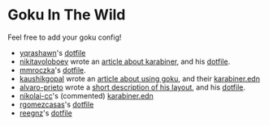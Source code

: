 # Goku In The Wild

Feel free to add your goku config!

- [yqrashawn](https://github.com/yqrashawn "yqrashawn")'s [dotfile]([https://github.com/yqrashawn/yqdotfiles/blob/master/.config/karabiner.edn](https://github.com/yqrashawn/yqdotfiles/blob/master/modules/yqrashawn/home-manager/dotfiles/karabiner.edn))
- [nikitavoloboev](https://github.com/nikitavoloboev "nikitavoloboev") wrote an [article about karabiner](https://medium.com/@nikitavoloboev/karabiner-god-mode-7407a5ddc8f6 "article about karabiner"), and his [dotfile](https://github.com/nikitavoloboev/dotfiles/blob/master/karabiner/karabiner.edn "dotfile").
- [mmroczka](https://github.com/mmroczka "mmroczka")'s [dotfile](https://github.com/mmroczka/.dotfiles/blob/master/karabiner/karabiner.edn).
- [kaushikgopal](https://jkl.gg/) wrote an [article about using goku](https://blog.jkl.gg/hacking-your-keyboard/), and their [karabiner.edn](https://gist.github.com/kaushikgopal/ff7a92bbc887e59699c804b59074a126)
- [alvaro-prieto](https://github.com/alvaro-prieto) wrote a [short description of his layout](https://github.com/alvaro-prieto/splitLayout), and his [dotfile](https://github.com/alvaro-prieto/splitLayout/blob/master/karabiner.edn). 
- [nikolai-cc](http://nikolai.cc)'s (commented) [karabiner.edn](https://gist.github.com/nikolai-cc/02f6b070972840323ae355ef847e91a6)
- [rgomezcasas](https://github.com/rgomezcasas "rgomezcasas")'s [dotfile](https://github.com/rgomezcasas/dotfiles/blob/master/os/mac/karabiner-goku/karabiner.edn)
- [reegnz](https://github.com/reegnz)'s [dotfile](https://github.com/reegnz/dotfiles/blob/master/macos-karabiner/.config/karabiner.edn)
